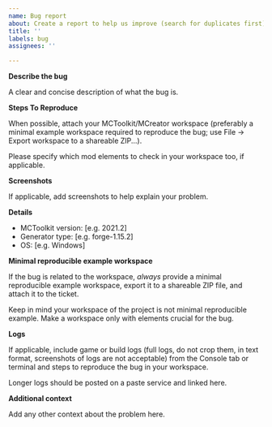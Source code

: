 ```yaml
---
name: Bug report
about: Create a report to help us improve (search for duplicates first)
title: ''
labels: bug
assignees: ''

---
```


**Describe the bug**

A clear and concise description of what the bug is.

**Steps To Reproduce**

When possible, attach your MCToolkit/MCreator workspace (preferably a minimal example workspace required to reproduce the bug; use File -> Export workspace to a shareable ZIP...).

Please specify which mod elements to check in your workspace too, if applicable.

**Screenshots**

If applicable, add screenshots to help explain your problem.

**Details**
 - MCToolkit version: [e.g. 2021.2]
 - Generator type: [e.g. forge-1.15.2]
 - OS: [e.g. Windows]

**Minimal reproducible example workspace**

If the bug is related to the workspace, *always* provide a minimal reproducible example 
workspace, export it to a shareable ZIP file, and attach it to the ticket.

Keep in mind your workspace of the project is not minimal reproducible example.
Make a workspace only with elements crucial for the bug.

**Logs**

If applicable, include game or build logs (full logs, do not crop them, in text format, 
screenshots of logs are not acceptable) from the Console tab or terminal and steps to reproduce the bug in your workspace. 

Longer logs should be posted on a paste service and linked here.

**Additional context**

Add any other context about the problem here.
